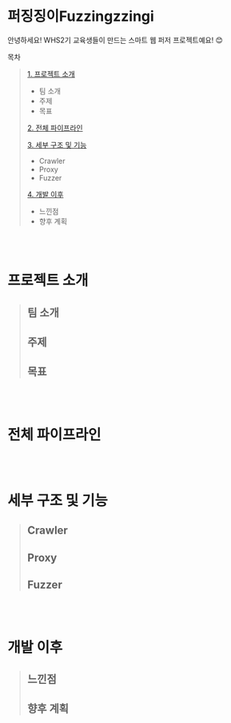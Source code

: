 퍼징징이Fuzzingzzingi
==============
안녕하세요! WHS2기 교육생들이 만드는 스마트 웹 퍼저 프로젝트예요! 😊

목차
> [1. 프로젝트 소개](프로젝트-소개)
>    * 팀 소개
>    * 주제
>    * 목표
>    
> [2. 전체 파이프라인](전체-파이프라인)
>    
> [3. 세부 구조 및 기능](세부-구조-및-기능)
>    * Crawler
>    * Proxy
>    * Fuzzer
>      
> [4. 개발 이후](개발-이후)
>    * 느낀점
>    * 향후 계획
>   

<br>
<br>

# 프로젝트 소개
>
> ## 팀 소개
>
>
> ## 주제
>
>
> ## 목표
>
>

<br>
<br>

# 전체 파이프라인
>
>

<br>
<br>

# 세부 구조 및 기능
>
> ## Crawler
>
> 
> ## Proxy
>
>
> ## Fuzzer
>
>

<br>
<br>

# 개발 이후
>
> ## 느낀점
>
>
> ## 향후 계획
>
>
